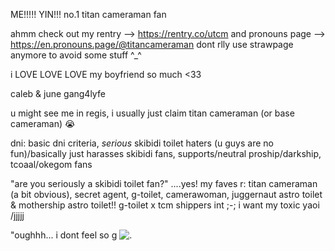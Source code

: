 

ME!!!!! YIN!!! 
no.1 titan cameraman fan


ahmm check out my rentry --> https://rentry.co/utcm and pronouns page --> https://en.pronouns.page/@titancameraman dont rlly use strawpage anymore to avoid some stuff ^_^

i LOVE LOVE LOVE my boyfriend so much <33

caleb & june gang4lyfe

u might see me in regis, i usually just claim titan cameraman (or base cameraman) :sob:

dni: basic dni criteria, *serious* skibidi toilet haters (u guys are no fun)/basically just harasses skibidi fans, supports/neutral proship/darkship, tcoaal/okegom fans


"are you seriously a skibidi toilet fan?"
....yes! my faves r: titan cameraman (a bit obvious), secret agent, g-toilet, camerawoman, juggernaut astro toilet & mothership astro toilet!! 
g-toilet x tcm shippers int ;-; i want my toxic yaoi /jjjjj 

"oughhh... i dont feel so g
![.](https://http2.mlstatic.com/D_NQ_NP_695415-MLU73060796625_112023-O.webp)
